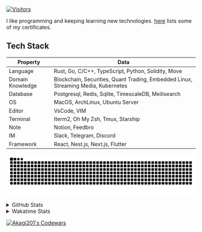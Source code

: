 <!-- markdownlint-disable MD041 MD010 MD033 -->
[![Visitors](https://api.visitorbadge.io/api/daily?path=Akagi201%2FAkagi201&label=Visitors%20Today&countColor=%2337d67a)](https://visitorbadge.io/status?path=Akagi201%2FAkagi201)

I like programming and keeping learning new technologies. [here](https://github.com/Akagi201/blockchain) lists some of my certificates.

## Tech Stack

| Property         	| Data                                                                               	|
|------------------	|------------------------------------------------------------------------------------	|
| Language         	| Rust, Go, C/C++, TypeScript, Python, Solidity, Move                                 |
| Domain Knowledge 	| Blockchain, Securities, Quant Trading, Embedded Linux, Streaming Media, Kubernetes 	|
| Database         	| Postgresql, Redis, Sqlite, TimescaleDB, Meilisearch                                 |
| OS               	| MacOS, ArchLinux, Ubuntu Server                                                     |
| Editor           	| VsCode, VIM                                                                        	|
| Terminal          | Iterm2, Oh My Zsh, Tmux, Starship                                                   |
| Note             	| Notion, Feedbro                                                                    	|
| IM               	| Slack, Telegram, Discord                                                            |
| Framework         | React, Nest.js, Next.js, Flutter                                                   	|

[![github contribution grid snake animation](https://raw.githubusercontent.com/Akagi201/Akagi201/output/github-contribution-grid-snake.svg#gh-light-mode-only)](https://github.com/Akagi201)

<details>
<summary>GitHub Stats</summary>
  <a href="https://github.com/Akagi201"><img alt="Profile Detail" src="https://raw.githubusercontent.com/Akagi201/Akagi201/master/profile-summary-card-output/dracula/0-profile-details.svg" /></a>
  <a href="https://github.com/Akagi201"><img alt="Github Stats" src="https://raw.githubusercontent.com/Akagi201/Akagi201/master/profile-summary-card-output/dracula/3-stats.svg" /></a>
  <a href="https://github.com/Akagi201"><img alt="Lang By Commits" src="https://raw.githubusercontent.com/Akagi201/Akagi201/master/profile-summary-card-output/dracula/2-most-commit-language.svg" /></a>
</details>

<details>
<summary>Wakatime Stats</summary>
<br>

<!--START_SECTION:waka-->

```txt
From: 20 January 2024 - To: 27 January 2024

Total Time: 40 hrs 10 mins

Other        24 hrs 29 mins  ███████████████▒░░░░░░░░░   60.95 %
Rust         8 hrs 37 mins   █████▒░░░░░░░░░░░░░░░░░░░   21.46 %
sh           3 hrs 56 mins   ██▒░░░░░░░░░░░░░░░░░░░░░░   09.81 %
Markdown     44 mins         ▒░░░░░░░░░░░░░░░░░░░░░░░░   01.83 %
TypeScript   41 mins         ▒░░░░░░░░░░░░░░░░░░░░░░░░   01.72 %
Solidity     36 mins         ▒░░░░░░░░░░░░░░░░░░░░░░░░   01.50 %
TOML         28 mins         ▒░░░░░░░░░░░░░░░░░░░░░░░░   01.17 %
Makefile     16 mins         ▒░░░░░░░░░░░░░░░░░░░░░░░░   00.69 %
Python       10 mins         ░░░░░░░░░░░░░░░░░░░░░░░░░   00.42 %
Git Config   3 mins          ░░░░░░░░░░░░░░░░░░░░░░░░░   00.15 %
```

<!--END_SECTION:waka-->

</details>

<a href="https://www.codewars.com/users/Akagi201"><img alt="Akagi201's Codewars" src="https://www.codewars.com/users/Akagi201/badges/small"></a>
